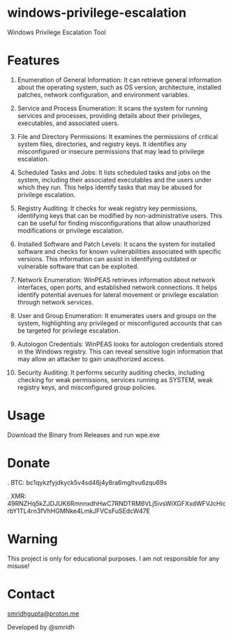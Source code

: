 # windows-privilege-escalation

Windows Privilege Escalation Tool

# Features

1. Enumeration of General Information: It can retrieve general information about the operating system, such as OS version, architecture, installed patches, network configuration, and environment variables.

2. Service and Process Enumeration: It scans the system for running services and processes, providing details about their privileges, executables, and associated users.

3. File and Directory Permissions: It examines the permissions of critical system files, directories, and registry keys. It identifies any misconfigured or insecure permissions that may lead to privilege escalation.

4. Scheduled Tasks and Jobs: It lists scheduled tasks and jobs on the system, including their associated executables and the users under which they run. This helps identify tasks that may be abused for privilege escalation.

5. Registry Auditing: It checks for weak registry key permissions, identifying keys that can be modified by non-administrative users. This can be useful for finding misconfigurations that allow unauthorized modifications or privilege escalation.

6. Installed Software and Patch Levels: It scans the system for installed software and checks for known vulnerabilities associated with specific versions. This information can assist in identifying outdated or vulnerable software that can be exploited.

7. Network Enumeration: WinPEAS retrieves information about network interfaces, open ports, and established network connections. It helps identify potential avenues for lateral movement or privilege escalation through network services.

8. User and Group Enumeration: It enumerates users and groups on the system, highlighting any privileged or misconfigured accounts that can be targeted for privilege escalation.

9. Autologon Credentials: WinPEAS looks for autologon credentials stored in the Windows registry. This can reveal sensitive login information that may allow an attacker to gain unauthorized access.

10. Security Auditing: It performs security auditing checks, including checking for weak permissions, services running as SYSTEM, weak registry keys, and misconfigured group policies.


# Usage

Download the Binary from Releases and run wpe.exe

# Donate

. BTC: bc1qykzfyjdkyck5v4sd46j4y8ra6mgltvu6zqu69s

. XMR: 49RNZHq5kZJDJUK6RmnnxdhHwC7RNDTRM6VLj5ivsWiXGFXxdWFVJcHicrbY1TL4rn3fVhHGMNke4LmkJFVCsFuSEdcW47E

# Warning

This project is only for educational purposes. I am not responsible for any misuse!

# Contact
smridhgupta@proton.me

Developed by @smridh

